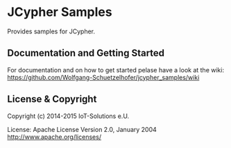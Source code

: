 JCypher Samples
===============

Provides samples for JCypher.
## Documentation and Getting Started
For documentation and on how to get started pelase have a look at the wiki:
https://github.com/Wolfgang-Schuetzelhofer/jcypher_samples/wiki

## License & Copyright

Copyright (c) 2014-2015 IoT-Solutions e.U.

License:
								Apache License
                           Version 2.0, January 2004
                        http://www.apache.org/licenses/